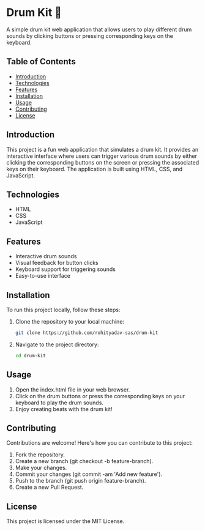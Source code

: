 # Drum Kit 🥁

A simple drum kit web application that allows users to play different drum sounds by clicking buttons or pressing corresponding keys on the keyboard.

## Table of Contents

- [Introduction](#introduction)
- [Technologies](#technologies)
- [Features](#features)
- [Installation](#installation)
- [Usage](#usage)
- [Contributing](#contributing)
- [License](#license)

## Introduction

This project is a fun web application that simulates a drum kit. It provides an interactive interface where users can trigger various drum sounds by either clicking the corresponding buttons on the screen or pressing the associated keys on their keyboard. The application is built using HTML, CSS, and JavaScript.

## Technologies

- HTML
- CSS
- JavaScript

## Features

- Interactive drum sounds
- Visual feedback for button clicks
- Keyboard support for triggering sounds
- Easy-to-use interface

## Installation

To run this project locally, follow these steps:

1. Clone the repository to your local machine:

   ```bash
   git clone https://github.com/rohityadav-sas/drum-kit
   
2. Navigate to the project directory:

   ```bash
   cd drum-kit
   
## Usage
1. Open the index.html file in your web browser.
2. Click on the drum buttons or press the corresponding keys on your keyboard to play the drum sounds.
3. Enjoy creating beats with the drum kit!
   
## Contributing
Contributions are welcome! Here's how you can contribute to this project:

1. Fork the repository.
2. Create a new branch (git checkout -b feature-branch).
3. Make your changes.
4. Commit your changes (git commit -am 'Add new feature').
5. Push to the branch (git push origin feature-branch).
6. Create a new Pull Request.

## License
This project is licensed under the MIT License.
